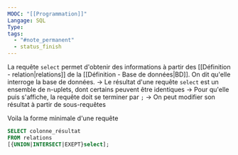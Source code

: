 ```yaml
---
MOOC: "[[Programmation]]"
Langage: SQL
Type: 
tags:
  - "#note_permanent"
  - status_finish
---
```

La requête `select` permet d'obtenir des informations à partir des [[Définition - relation|relations]] de la [[Définition - Base de données|BD]]. On dit qu'elle interroge la base de données.
→ Le résultat d'une requête `select` est un ensemble de n-uplets, dont certains peuvent être identiques
→ Pour qu'elle puis s'affiche, la requête doit se terminer par `;`
→ On peut modifier son résultat à partir de sous-requêtes

Voila la forme minimale d'une requête
```SQL
SELECT colonne_résultat
FROM relations
[{UNION|INTERSECT|EXEPT}select];
```
